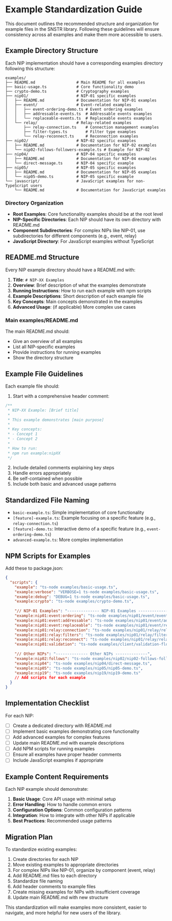 # Example Standardization Guide

This document outlines the recommended structure and organization for example files in the SNSTR library. Following these guidelines will ensure consistency across all examples and make them more accessible to users.

## Example Directory Structure

Each NIP implementation should have a corresponding examples directory following this structure:

```
examples/
├── README.md                  # Main README for all examples
├── basic-usage.ts             # Core functionality demo
├── crypto-demo.ts             # Cryptography examples
├── nip01/                     # NIP-01 specific examples
│   ├── README.md              # Documentation for NIP-01 examples
│   ├── event/                 # Event-related examples
│   │   ├── event-ordering-demo.ts # Event ordering examples
│   │   ├── addressable-events.ts  # Addressable events examples
│   │   └── replaceable-events.ts  # Replaceable events examples
│   └── relay/                 # Relay-related examples
│       ├── relay-connection.ts    # Connection management examples
│       ├── filter-types.ts        # Filter type examples
│       └── relay-reconnect.ts     # Reconnection examples
├── nip02/                     # NIP-02 specific examples
│   ├── README.md              # Documentation for NIP-02 examples
│   └── nip02-follows-followers-example.ts # Example for NIP-02
├── nip04/                     # NIP-04 specific examples
│   ├── README.md              # Documentation for NIP-04 examples
│   └── direct-message.ts      # NIP-04 specific example
├── nip05/                     # NIP-05 specific examples
│   ├── README.md              # Documentation for NIP-05 examples
│   └── nip05-demo.ts          # NIP-05 specific example
└── javascript/                # JavaScript examples for non-TypeScript users
    └── README.md              # Documentation for JavaScript examples
```

### Directory Organization

- **Root Examples**: Core functionality examples should be at the root level
- **NIP-Specific Directories**: Each NIP should have its own directory with README.md
- **Component Subdirectories**: For complex NIPs like NIP-01, use subdirectories for different components (e.g., event, relay)
- **JavaScript Directory**: For JavaScript examples without TypeScript

## README.md Structure

Every NIP example directory should have a README.md with:

1. **Title**: `# NIP-XX Examples`
2. **Overview**: Brief description of what the examples demonstrate
3. **Running Instructions**: How to run each example with npm scripts
4. **Example Descriptions**: Short description of each example file
5. **Key Concepts**: Main concepts demonstrated in the examples
6. **Advanced Usage**: (if applicable) More complex use cases

### Main examples/README.md

The main README.md should:
- Give an overview of all examples
- List all NIP-specific examples
- Provide instructions for running examples
- Show the directory structure

## Example File Guidelines

Each example file should:

1. Start with a comprehensive header comment:
```typescript
/**
 * NIP-XX Example: [Brief title]
 * 
 * This example demonstrates [main purpose]
 * 
 * Key concepts:
 * - Concept 1
 * - Concept 2
 * 
 * How to run:
 * npm run example:nipXX
 */
```

2. Include detailed comments explaining key steps
3. Handle errors appropriately
4. Be self-contained when possible
5. Include both basic and advanced usage patterns

## Standardized File Naming

- `basic-example.ts`: Simple implementation of core functionality
- `[feature]-example.ts`: Example focusing on a specific feature (e.g., `relay-connection.ts`)
- `[feature]-demo.ts`: Interactive demo of a specific feature (e.g., `event-ordering-demo.ts`)
- `advanced-example.ts`: More complex implementation

## NPM Scripts for Examples

Add these to package.json:

```json
{
  "scripts": {
    "example": "ts-node examples/basic-usage.ts",
    "example:verbose": "VERBOSE=1 ts-node examples/basic-usage.ts",
    "example:debug": "DEBUG=1 ts-node examples/basic-usage.ts",
    "example:crypto": "ts-node examples/crypto-demo.ts",
    
    "// NIP-01 Examples": "-------------- NIP-01 Examples --------------",
    "example:nip01:event:ordering": "ts-node examples/nip01/event/event-ordering-demo.ts",
    "example:nip01:event:addressable": "ts-node examples/nip01/event/addressable-events.ts",
    "example:nip01:event:replaceable": "ts-node examples/nip01/event/replaceable-events.ts",
    "example:nip01:relay:connection": "ts-node examples/nip01/relay/relay-connection.ts",
    "example:nip01:relay:filters": "ts-node examples/nip01/relay/filter-types.ts",
    "example:nip01:relay:reconnect": "ts-node examples/nip01/relay/relay-reconnect.ts",
    "example:nip01:validation": "ts-node examples/client/validation-flow.ts",
    
    "// Other NIPs": "-------------- Other NIPs --------------",
    "example:nip02:follows": "ts-node examples/nip02/nip02-follows-followers-example.ts",
    "example:nip04": "ts-node examples/nip04/direct-message.ts",
    "example:nip05": "ts-node examples/nip05/nip05-demo.ts",
    "example:nip19": "ts-node examples/nip19/nip19-demo.ts"
    // Add scripts for each example
  }
}
```

## Implementation Checklist

For each NIP:

- [ ] Create a dedicated directory with README.md
- [ ] Implement basic examples demonstrating core functionality
- [ ] Add advanced examples for complex features
- [ ] Update main README.md with example descriptions
- [ ] Add NPM scripts for running examples
- [ ] Ensure all examples have proper header comments
- [ ] Include JavaScript examples if appropriate

## Example Content Requirements

Each NIP example should demonstrate:

1. **Basic Usage**: Core API usage with minimal setup
2. **Error Handling**: How to handle common errors
3. **Configuration Options**: Common configuration patterns
4. **Integration**: How to integrate with other NIPs if applicable
5. **Best Practices**: Recommended usage patterns

## Migration Plan

To standardize existing examples:

1. Create directories for each NIP
2. Move existing examples to appropriate directories
3. For complex NIPs like NIP-01, organize by component (event, relay)
4. Add README.md files to each directory
5. Standardize file naming
6. Add header comments to example files
7. Create missing examples for NIPs with insufficient coverage
8. Update main README.md with new structure

This standardization will make examples more consistent, easier to navigate, and more helpful for new users of the library. 